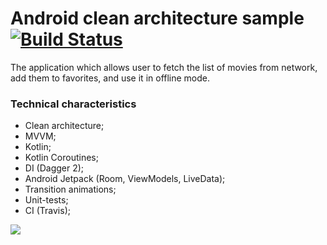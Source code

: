 
# Android clean architecture sample [![Build Status](https://travis-ci.org/3383389/CleanArchitectureSample.svg?branch=master)](https://travis-ci.com/3383389/CleanArchitectureSample)
The application which allows user to fetch the list of movies from network, add them to favorites, and use it in offline mode.

### Technical characteristics

- Clean architecture;
- MVVM;
- Kotlin;
- Kotlin Coroutines;
- DI (Dagger 2);
- Android Jetpack (Room, ViewModels, LiveData);
- Transition animations;
- Unit-tests;
- CI (Travis);

![](https://raw.githubusercontent.com/3383389/SampleData/master/Movies/Movies.gif)